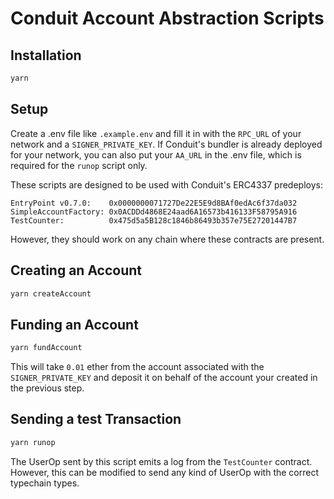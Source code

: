 # Conduit Account Abstraction Scripts
## Installation
```bash
yarn
```

## Setup
Create a .env file like `.example.env` and fill it in with the `RPC_URL` of your network and a `SIGNER_PRIVATE_KEY`.
If Conduit's bundler is already deployed for your network, you can also put your `AA_URL` in the .env file, which is required for the `runop` script only.

These scripts are designed to be used with Conduit's ERC4337 predeploys:
```
EntryPoint v0.7.0:    0x0000000071727De22E5E9d8BAf0edAc6f37da032
SimpleAccountFactory: 0x0ACDDd4868E24aad6A16573b416133F58795A916
TestCounter:          0x475d5a5B128c1846b86493b357e75E27201447B7
```
However, they should work on any chain where these contracts are present.

## Creating an Account
```bash
yarn createAccount
```

## Funding an Account
```bash
yarn fundAccount
```
This will take `0.01` ether from the account associated with the `SIGNER_PRIVATE_KEY` and deposit it on behalf of the account your created in the previous step.

## Sending a test Transaction
```bash
yarn runop
```
The UserOp sent by this script emits a log from the `TestCounter` contract.
However, this can be modified to send any kind of UserOp with the correct typechain types.